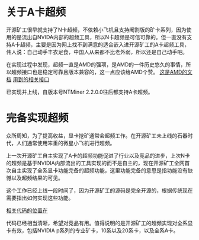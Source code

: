 # 关于A卡超频

开源矿工很早就支持了N卡超频，不依赖小飞机且支持阉割版的矿卡系列，因为使用的是流出自NVIDA内部的超频工具，所以N卡超频是可信可靠的。但一直没有支持A卡超频，主要是因为网上找不到满意的适合嵌入进开源矿工的A卡超频工具，伟人说：自己动手丰衣足食，中国人从来都不比老外弱，所以还是自己动手吧。

在实现过程中发现，超频一直是AMD的强项，是AMD的一件历史悠久的事情，所以超频接口也是稳定可靠且版本兼容的，这一点应该给AMD个赞。
[这是AMD的文档](https://github.com/GPUOpen-LibrariesAndSDKs/display-library)
[用到的相关接口](https://github.com/ntminer/ntminer/blob/master/src/NTMiner.Core/Core/Gpus/Impl/Amd/AdlNativeMethods.cs)

已实现并上线，自版本号NTMiner 2.2.0.0往后都支持A卡超频。

# 完备实现超频
众所周知，为了提高收益，显卡挖矿通常会超频工作。在开源矿工未上线的石器时代，人们通常使用笨重的微星小飞机进行超频。

上一次开源矿工自主实现了A卡的超频功能促进了行业以及竞品的进步，上次N卡的超频是基于NVIDIA内部流出的工具实现的而不是自主的，现在开源矿工全网首次自主实现了全系显卡功能完备的超频功能，这里功能完备的意思是指功能没有缺憾以及超频结果的可见。

这个工作已经上线一段时间了，因为开源矿工的源码是完全开源的，根据传统现在需要指出如何实现这些功能。

[相关代码的位置在](https://github.com/ntminer/ntminer/tree/master/src/NTMinerGpus/Gpus)

代码已经相当清晰，希望对竞品有用。值得说明的是开源矿工的超频实现对全系显卡有效，包括NVIDIA p系列的专业矿卡，10系以及20系卡，以及全系A卡。